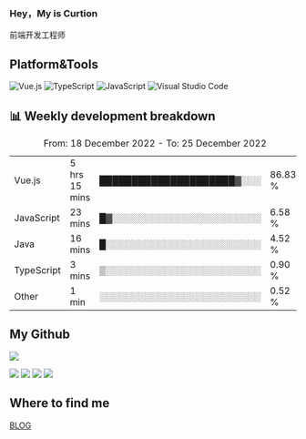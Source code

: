 ### Hey，My is Curtion
前端开发工程师
## Platform&Tools

![Vue.js](https://img.shields.io/badge/-Vue.js-4FC08D?style=flat-square&logo=Vue.js&logoColor=white)
![TypeScript](https://img.shields.io/badge/-TypeScript-007ACC?style=flat-square&logo=typescript&logoColor=white)
![JavaScript](https://img.shields.io/badge/-JavaScript-F7DF1E?style=flat-square&logo=javascript&logoColor=black)
![Visual Studio Code](https://img.shields.io/badge/-VSCode-007ACC?style=flat-square&logo=Visual-Studio-Code&logoColor=white)

## 📊 Weekly development breakdown

<!--START_SECTION:waka-->

<table><caption>From: 18 December 2022 - To: 25 December 2022</caption><tr><td>Vue.js</td><td>5 hrs 15 mins</td><td>█████████████████████▓░░░</td><td>86.83 %</td></tr><tr><td>JavaScript</td><td>23 mins</td><td>█▓░░░░░░░░░░░░░░░░░░░░░░░</td><td>6.58 %</td></tr><tr><td>Java</td><td>16 mins</td><td>█░░░░░░░░░░░░░░░░░░░░░░░░</td><td>4.52 %</td></tr><tr><td>TypeScript</td><td>3 mins</td><td>▒░░░░░░░░░░░░░░░░░░░░░░░░</td><td>0.90 %</td></tr><tr><td>Other</td><td>1 min</td><td>░░░░░░░░░░░░░░░░░░░░░░░░░</td><td>0.52 %</td></tr></table>

<!--END_SECTION:waka-->

## My Github

![](http://github-profile-summary-cards.vercel.app/api/cards/profile-details?username=curtion&theme=nord_bright)

![](http://github-profile-summary-cards.vercel.app/api/cards/stats?username=curtion&theme=nord_bright)
![](http://github-profile-summary-cards.vercel.app/api/cards/productive-time?username=curtion&theme=nord_bright&utcOffset=8)
![](http://github-profile-summary-cards.vercel.app/api/cards/repos-per-language?username=curtion&theme=nord_bright)
![](http://github-profile-summary-cards.vercel.app/api/cards/most-commit-language?username=curtion&theme=nord_bright)

## Where to find me

[BLOG](https://blog.3gxk.net)
